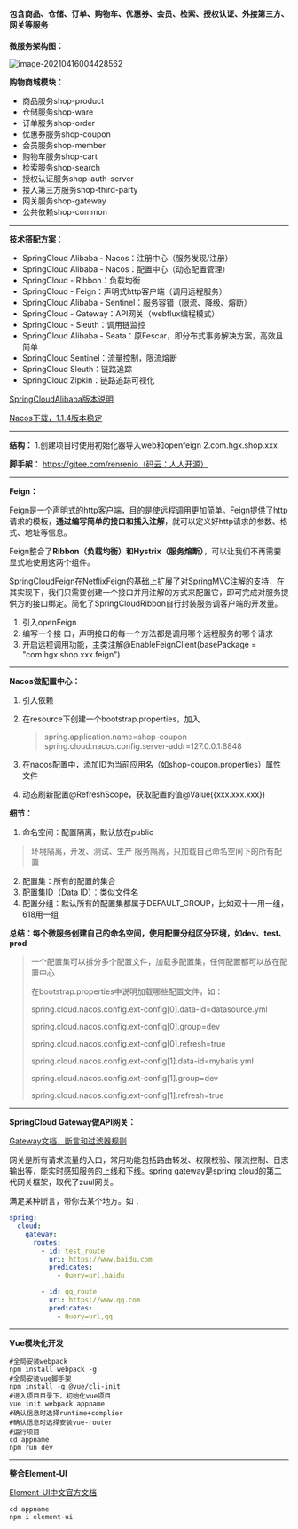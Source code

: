 #### 包含商品、仓储、订单、购物车、优惠券、会员、检索、授权认证、外接第三方、网关等服务

**微服务架构图：**

![image-20210416004428562](https://md-java-pic.oss-cn-guangzhou.aliyuncs.com/20210416004429微服务架构图.png)

**购物商城模块：**

- 商品服务shop-product
- 仓储服务shop-ware
- 订单服务shop-order
- 优惠券服务shop-coupon
- 会员服务shop-member
- 购物车服务shop-cart
- 检索服务shop-search
- 授权认证服务shop-auth-server
- 接入第三方服务shop-third-party
- 网关服务shop-gateway
- 公共依赖shop-common

***

**技术搭配方案**：

- SpringCloud Alibaba - Nacos：注册中心（服务发现/注册）
- SpringCloud Alibaba - Nacos：配置中心（动态配置管理）
- SpringCloud - Ribbon：负载均衡
- SpringCloud - Feign：声明式http客户端（调用远程服务）
- SpringCloud Alibaba - Sentinel：服务容错（限流、降级、熔断）
- SpringCloud - Gateway：API网关（webflux编程模式）
- SpringCloud - Sleuth：调用链监控
- SpringCloud Alibaba - Seata：原Fescar，即分布式事务解决方案，高效且简单
- SpringCloud Sentinel：流量控制，限流熔断
- SpringCloud Sleuth：链路追踪
- SpringCloud Zipkin：链路追踪可视化

[SpringCloudAlibaba版本说明](https://github.com/alibaba/spring-cloud-alibaba/wiki/版本说明)

[Nacos下载，1.1.4版本稳定](https://github.com/alibaba/nacos/releases)

***

**结构：**
1.创建项目时使用初始化器导入web和openfeign
2.com.hgx.shop.xxx 

**脚手架：** https://gitee.com/renrenio（码云：人人开源）

***

**Feign：**

Feign是一个声明式的http客户端，目的是使远程调用更加简单。Feign提供了http请求的模板，**通过编写简单的接口和插入注解**，就可以定义好http请求的参数、格式、地址等信息。

Feign整合了**Ribbon（负载均衡）**和**Hystrix（服务熔断）**，可以让我们不再需要显式地使用这两个组件。

SpringCloudFeign在NetflixFeign的基础上扩展了对SpringMVC注解的支持，在其实现下，我们只需要创建一个接口并用注解的方式来配置它，即可完成对服务提供方的接口绑定。简化了SpringCloudRibbon自行封装服务调客户端的开发量。

1. 引入openFeign
2. 编写一个接 口，声明接口的每一个方法都是调用哪个远程服务的哪个请求
3. 开启远程调用功能，主类注解@EnableFeignClient(basePackage = "com.hgx.shop.xxx.feign")

****

**Nacos做配置中心：**

1. 引入依赖

2. 在resource下创建一个bootstrap.properties，加入

   > spring.application.name=shop-coupon
   > spring.cloud.nacos.config.server-addr=127.0.0.1:8848

3. 在nacos配置中，添加ID为当前应用名（如shop-coupon.properties）属性文件

4. 动态刷新配置@RefreshScope，获取配置的值@Value({xxx.xxx.xxx})

**细节：**

1. 命名空间：配置隔离，默认放在public

> 环境隔离，开发、测试、生产
> 服务隔离，只加载自己命名空间下的所有配置

2. 配置集：所有的配置的集合
3. 配置集ID（Data ID）：类似文件名
4. 配置分组：默认所有的配置集都属于DEFAULT_GROUP，比如双十一用一组，618用一组

**总结：每个微服务创建自己的命名空间，使用配置分组区分环境，如dev、test、prod**

> 一个配置集可以拆分多个配置文件，加载多配置集，任何配置都可以放在配置中心
>
> 在bootstrap.properties中说明加载哪些配置文件，如：
>
> spring.cloud.nacos.config.ext-config[0].data-id=datasource.yml
>
> spring.cloud.nacos.config.ext-config[0].group=dev
>
> spring.cloud.nacos.config.ext-config[0].refresh=true
>
> spring.cloud.nacos.config.ext-config[1].data-id=mybatis.yml
>
> spring.cloud.nacos.config.ext-config[1].group=dev
>
> spring.cloud.nacos.config.ext-config[1].refresh=true
>

***

**SpringCloud Gateway做API网关：**

[Gateway文档，断言和过滤器规则](https://cloud.spring.io/spring-cloud-static/spring-cloud-gateway/2.1.5.RELEASE/single/spring-cloud-gateway.html)

网关是所有请求流量的入口，常用功能包括路由转发、权限校验、限流控制、日志输出等，能实时感知服务的上线和下线。spring gateway是spring cloud的第二代网关框架，取代了zuul网关。

满足某种断言，带你去某个地方。如：

```yaml
spring:
  cloud:
    gateway:
      routes:
        - id: test_route
          uri: https://www.baidu.com
          predicates:
            - Query=url,baidu

        - id: qq_route
          uri: https://www.qq.com
          predicates:
            - Query=url,qq
```

***

**Vue模块化开发**

```shell
#全局安装webpack
npm install webpack -g
#全局安装vue脚手架
npm install -g @vue/cli-init
#进入项目目录下，初始化vue项目
vue init webpack appname
#确认信息时选择runtime+complier
#确认信息时选择安装vue-router
#运行项目
cd appname
npm run dev
```

***

**整合Element-UI**

[Element-UI中文官方文档](https://element.eleme.cn/#/zh-CN/component/installation)

```
cd appname
npm i element-ui
```

